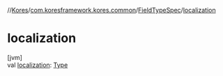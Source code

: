 //[Kores](../../../index.md)/[com.koresframework.kores.common](../index.md)/[FieldTypeSpec](index.md)/[localization](localization.md)

# localization

[jvm]\
val [localization](localization.md): [Type](https://docs.oracle.com/javase/8/docs/api/java/lang/reflect/Type.html)
